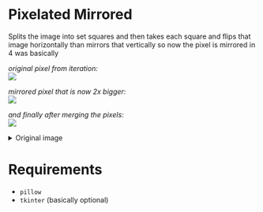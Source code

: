 # Pixelated Mirrored
 Splits the image into set squares and then takes each square 
 and flips that image horizontally than mirrors that vertically 
 so now the pixel is mirrored in 4 was basically

*original pixel from iteration:* \
![](https://i.imgur.com/A4W6WeX.jpeg)

*mirrored pixel that is now 2x bigger:* \
![](https://i.imgur.com/ro1Nsgl.jpeg)

*and finally after merging the pixels:* \
![](https://i.imgur.com/gZNSkhH.jpeg)
<details><summary>Original image</summary><img src="https://i.imgur.com/Ijwj0Un.jpeg"></details>

# Requirements
- `pillow`
- `tkinter` (basically optional)
